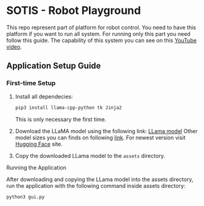 # SOTIS - Robot Playground
This repo represent part of platform for robot control. You need to have this platform if you want to run all system. For running only this part you need follow this guide.
The capability of this system you can see on this [YouTube video](https://www.youtube.com/watch?v=KuY5AQD2W4I).

## Application Setup Guide

### First-time Setup

1. Install all dependecies:
    ```bash
    pip3 install llama-cpp-python tk Jinja2
    ```
   This is only necessary the first time.

2. Download the LLaMA model using the following link:
   [LLama model](https://huggingface.co/TheBloke/Llama-2-7B-Chat-GGUF/blob/main/llama-2-7b-chat.Q8_0.gguf)
   Other model sizes you can finds on following [link](https://huggingface.co/TheBloke/Llama-2-7B-Chat-GGUF/tree/main). For newest version visit [Hugging Face](https://huggingface.co/models) site.

4. Copy the downloaded LLama model to the `assets` directory.

Running the Application

After downloading and copying the LLama model into the assets directory, run the application with the following command inside assets directory:
```
python3 gui.py
```
